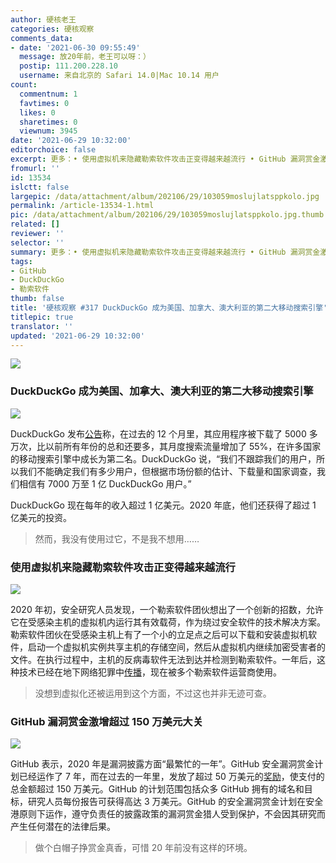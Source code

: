 ```yaml
---
author: 硬核老王
categories: 硬核观察
comments_data:
- date: '2021-06-30 09:55:49'
  message: 放20年前，老王可以呀：）
  postip: 111.200.228.10
  username: 来自北京的 Safari 14.0|Mac 10.14 用户
count:
  commentnum: 1
  favtimes: 0
  likes: 0
  sharetimes: 0
  viewnum: 3945
date: '2021-06-29 10:32:00'
editorchoice: false
excerpt: 更多：• 使用虚拟机来隐藏勒索软件攻击正变得越来越流行 • GitHub 漏洞赏金激增超过 150 万美元大关
fromurl: ''
id: 13534
islctt: false
largepic: /data/attachment/album/202106/29/103059moslujlatsppkolo.jpg
permalink: /article-13534-1.html
pic: /data/attachment/album/202106/29/103059moslujlatsppkolo.jpg.thumb.jpg
related: []
reviewer: ''
selector: ''
summary: 更多：• 使用虚拟机来隐藏勒索软件攻击正变得越来越流行 • GitHub 漏洞赏金激增超过 150 万美元大关
tags:
- GitHub
- DuckDuckGo
- 勒索软件
thumb: false
title: '硬核观察 #317 DuckDuckGo 成为美国、加拿大、澳大利亚的第二大移动搜索引擎'
titlepic: true
translator: ''
updated: '2021-06-29 10:32:00'
---
```


![](/data/attachment/album/202106/29/103059moslujlatsppkolo.jpg)


### DuckDuckGo 成为美国、加拿大、澳大利亚的第二大移动搜索引擎


![](/data/attachment/album/202106/29/103110bjmmttmmqlssj1ji.png)


DuckDuckGo 发布[公告](https://spreadprivacy.com/duckduckgrowing/)称，在过去的 12 个月里，其应用程序被下载了 5000 多万次，比以前所有年份的总和还要多，其月度搜索流量增加了 55%，在许多国家的移动搜索引擎中成长为第二名。DuckDuckGo 说，“我们不跟踪我们的用户，所以我们不能确定我们有多少用户，但根据市场份额的估计、下载量和国家调查，我们相信有 7000 万至 1 亿 DuckDuckGo 用户。”


DuckDuckGo 现在每年的收入超过 1 亿美元。2020 年底，他们还获得了超过 1 亿美元的投资。



> 
> 然而，我没有使用过它，不是我不想用……
> 
> 
> 


### 使用虚拟机来隐藏勒索软件攻击正变得越来越流行


![](/data/attachment/album/202106/29/103132wyqj8oabifcfujrj.jpg)


2020 年初，安全研究人员发现，一个勒索软件团伙想出了一个创新的招数，允许它在受感染主机的虚拟机内运行其有效载荷，作为绕过安全软件的技术解决方案。勒索软件团伙在受感染主机上有了一个小的立足点之后可以下载和安装虚拟机软件，启动一个虚拟机实例共享主机的存储空间，然后从虚拟机内继续加密受害者的文件。在执行过程中，主机的反病毒软件无法到达并检测到勒索软件。一年后，这种技术已经在地下网络犯罪中[传播](https://therecord.media/using-vms-to-hide-ransomware-attacks-is-becoming-more-popular/)，现在被多个勒索软件运营商使用。



> 
> 没想到虚拟化还被运用到这个方面，不过这也并非无迹可查。
> 
> 
> 


### GitHub 漏洞赏金激增超过 150 万美元大关


![](/data/attachment/album/202106/29/103151g9hx95tujljxe46l.jpg)


GitHub 表示，2020 年是漏洞披露方面“最繁忙的一年”。GitHub 安全漏洞赏金计划已经运作了 7 年，而在过去的一年里，发放了超过 50 万美元的[奖励](https://www.zdnet.com/article/github-bug-bounties-payouts-surge-past-1-5-million-mark/)，使支付的总金额超过 150 万美元。GitHub 的计划范围包括众多 GitHub 拥有的域名和目标，研究人员每份报告可获得高达 3 万美元。GitHub 的安全漏洞赏金计划在安全港原则下运作，遵守负责任的披露政策的漏洞赏金猎人受到保护，不会因其研究而产生任何潜在的法律后果。



> 
> 做个白帽子挣赏金真香，可惜 20 年前没有这样的环境。
> 
> 
>